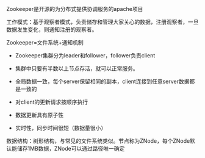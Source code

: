 Zookeeper是开源的为分布式提供协调服务的apache项目



工作模式：基于观察者模式，负责储存和管理大家关心的数据，注册观察者，一旦数据发生变化，则通知注册的观察者。



Zookeeper=文件系统+通知机制



- Zookeeper集群分为leader和follower，follower负责client

- 集群中只要有半数以上节点存活，就可以正常服务。

- 全局数据一致，每个server保留相同的副本，client连接到任意server数据都是一致的

- 对client的更新请求按顺序执行

- 数据更新具有原子性

- 实时性，同步时间很短（数据量很小）





数据结构：树形结构，与常见的文件系统类似。节点称为ZNode，每个ZNode默认能储存1MB数据，ZNode可以通过路径唯一确定



